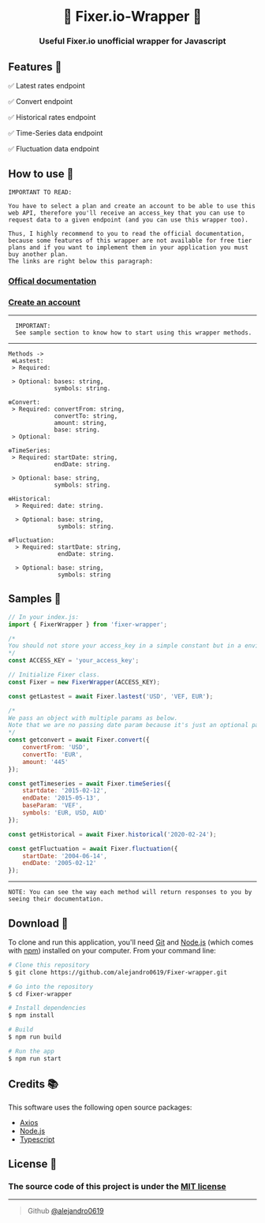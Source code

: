 <h1 align="center">
  <br>
  <a href="https://github.com/alejandro0619" alt="Fixer.io Wrapper" width="200"></a>
  <br>
  💸 Fixer.io-Wrapper 💸
  <br>
</h1>

<h3 align="center"> Useful Fixer.io unofficial wrapper for Javascript </h3>


## Features 🦾

  ✅ Latest rates endpoint

  ✅ Convert endpoint

  ✅ Historical rates endpoint

  ✅ Time-Series data endpoint

  ✅ Fluctuation data endpoint


## How to use 📖
    IMPORTANT TO READ:

    You have to select a plan and create an account to be able to use this web API, therefore you'll receive an access_key that you can use to request data to a given endpoint (and you can use this wrapper too).

    Thus, I highly recommend to you to read the official documentation, because some features of this wrapper are not available for free tier plans and if you want to implement them in your application you must buy another plan.
    The links are right below this paragraph:

  ### [Offical documentation](https://fixer.io/documentation)
  ### [Create an account](https://fixer.io/product)
  ----
      IMPORTANT:
      See sample section to know how to start using this wrapper methods.
  ----

    Methods ->
     ❇️Lastest: 
     > Required: 

     > Optional: bases: string,
                 symbols: string.

    ❇️Convert:
     > Required: convertFrom: string,
                 convertTo: string,
                 amount: string,
                 base: string.
     > Optional: 

    ❇️TimeSeries:
     > Required: startDate: string,
                 endDate: string.

     > Optional: base: string,
                 symbols: string.

    ❇️Historical: 
      > Required: date: string.

      > Optional: base: string,
                  symbols: string.

    ❇️Fluctuation:
      > Required: startDate: string,
                  endDate: string.

      > Optional: base: string,
                  symbols: string

        
## Samples 📕
```javascript
// In your index.js:
import { FixerWrapper } from 'fixer-wrapper';

/*
You should not store your access_key in a simple constant but in a enviroment variable to make it more secure.
*/
const ACCESS_KEY = 'your_access_key';

// Initialize Fixer class.
const Fixer = new FixerWrapper(ACCESS_KEY);

const getLastest = await Fixer.lastest('USD', 'VEF, EUR');

/* 
We pass an object with multiple params as below.
Note that we are no passing date param because it's just an optional param. 
*/
const getconvert = await Fixer.convert({
    convertFrom: 'USD',
    convertTo: 'EUR',
    amount: '445'
});

const getTimeseries = await Fixer.timeSeries({
    startdate: '2015-02-12',
    endDate: '2015-05-13',
    baseParam: 'VEF',
    symbols: 'EUR, USD, AUD'
});

const getHistorical = await Fixer.historical('2020-02-24');

const getFluctuation = await Fixer.fluctuation({
    startDate: '2004-06-14',
    endDate: '2005-02-12'
});

```
----
    NOTE: You can see the way each method will return responses to you by seeing their documentation.
## Download 💾


To clone and run this application, you'll need [Git](https://git-scm.com) and [Node.js](https://nodejs.org/en/download/) (which comes with [npm](http://npmjs.com)) installed on your computer. From your command line:

```bash
# Clone this repository
$ git clone https://github.com/alejandro0619/Fixer-wrapper.git

# Go into the repository
$ cd Fixer-wrapper

# Install dependencies
$ npm install

# Build
$ npm run build

# Run the app
$ npm run start

```


## Credits 📚

This software uses the following open source packages:

- [Axios](https://axios-http.com/)
- [Node.js](https://nodejs.org/)
- [Typescript](https://www.typescriptlang.org/)


## License 🔐
### The source code of this project is under the [MIT license](https://github.com/alejandro0619/Fixer-wrapper/blob/main/LICENSE) 

---
> Github [@alejandro0619](https://github.com/alejandro0619) &nbsp;&nbsp;
